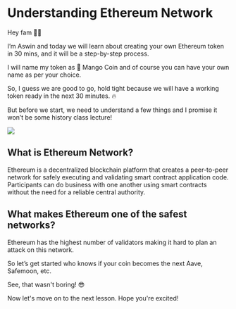 # Understanding Ethereum Network

Hey fam 👋🏼

I’m Aswin and today we will learn about creating your own Ethereum token in 30 mins, and it will be a step-by-step process.

I will name my token as 🥭 Mango Coin and of course you can have your own name as per your choice.

So, I guess we are good to go, hold tight because we will have a working token ready in the next 30 minutes. 🔥

But before we start, we need to understand a few things and I promise it won’t be some history class lecture!

![](https://metaschool.s3-ap-southeast-1.amazonaws.com/images/CoB745E5pgdyPKju8tWvyCPVT4ByDj25tI600FFT.jpg)

## What is Ethereum Network?

Ethereum is a decentralized blockchain platform that creates a peer-to-peer network for safely executing and validating smart contract application code. Participants can do business with one another using smart contracts without the need for a reliable central authority.

## What makes Ethereum one of the safest networks?

Ethereum has the highest number of validators making it hard to plan an attack on this network.

So let’s get started who knows if your coin becomes the next Aave, Safemoon, etc.

See, that wasn't boring! 😎

Now let's move on to the next lesson. Hope you're excited!
